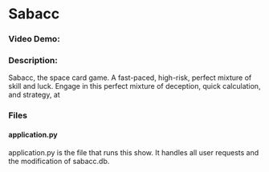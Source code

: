 # Sabacc
### Video Demo:  <URL HERE>
### Description:
Sabacc, the space card game. A fast-paced, high-risk, perfect mixture of skill and luck. Engage in this perfect mixture of deception, quick calculation, and strategy, at <INSERT WEBSITE URL>

### Files
#### application.py
application.py is the file that runs this show. It handles all user requests and the modification of sabacc.db.